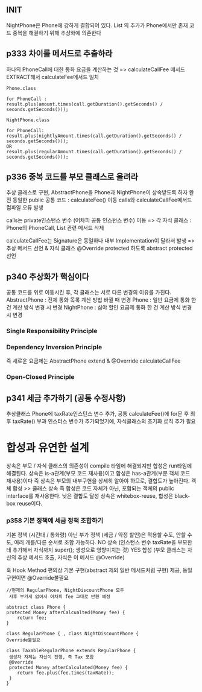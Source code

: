 ## INIT
NightPhone은 Phone에 강하게 결합되어 있다. 
List<PhoneCall> 의 추가가 Phone에서만 존재
코드 중복을 해결하기 위해 추상화에 의존한다 

## p333 차이를 메서드로 추출하라
하나의 PhoneCall에 대한 통화 요금을 계산하는 것 
=> calculateCallFee 메서드 EXTRACT해서 calculateFee메서드 일치
```
Phone.class

for PhoneCall :
result.plus(amount.times(call.getDuration().getSeconds() / seconds.getSeconds()));

NightPhone.class

for PhoneCall:
result.plus(nightlyAmount.times(call.getDuration().getSeconds() / seconds.getSeconds()));
OR
result.plus(regularAmount.times(call.getDuration().getSeconds() / seconds.getSeconds()));

```
## p336 중복 코드를 부모 클래스로 올려라 
추상 클래스로 구현, AbstractPhone을 Phone과 NightPhone이 상속받도록 하자
완전 동일한 public 공통 코드 : calculateFee() 이동
calls와 calculateCallFee메서드 컴파일 오류 발생

calls는 private인스턴스 변수 (어차피 공통 인스턴스 변수) 이동
=> 각 자식 클래스 : Phone의 PhoneCall, List<PhoneCall> 관련 메서드 삭제

calculateCallFee는 Signature은 동일하나 내부 Implementation이 달라서 발생 
 => 추상 메서드 선언 & 자식 클래스 @Override protected 하도록 abstract protected 선언 

## p340 추상화가 핵심이다
공통 코드를 위로 이동시킨 후, 각 클래스는 서로 다른 변경의 이유를 가진다.
AbstractPhone : 전체 통화 목록 계산 방법 바뀔 때 변경 
Phone : 일반 요금제 통화 한 건 계산 방식 변경 시 변경 
NightPhone : 심야 할인 요금제 통화 한 건 계산 방식 변경 시 변경 

### Single Responsibility Principle
### Dependency Inversion Principle 
즉 새로운 요금제는 AbstractPhone extend & @Override calculateCallFee 
### Open-Closed Principle

## p341 세금 추가하기 (공통 수정사항)
추상클래스 Phone에 taxRate인스턴스 변수 추가, 공통 calculateFee()에 for문 후 최후 taxRate() 부과
인스터스 변수가 추가되었기에, 자식클래스의 초기화 로직 추가 필요

# 합성과 유연한 설계 
상속은 부모 / 자식 클래스의 의존성이 compile 타임에 해결되지만 
합성은 run타임에 해결된다. 상속은 is-a관계(부모 코드 재사용)이고 합성은 has-a관계(부분 객체 코드 재사용)이다
즉 상속은 부모의 내부구현을 상세히 알아야 하므로, 결합도가 높아진다. 객체 합성 >> 클래스 상속 
즉 합성은 코드 자체가 아닌, 포함되는 객체의 public interface를 재사용한다. 낮은 결합도 달성 
상속은 whitebox-reuse, 합성은 black-box reuse이다. 

### p358 기본 정책에 세금 정책 조합하기
기본 정책 (시간대 / 통화량) 아닌 부가 정책 (세금 / 약정 할인)은 적용할 수도, 안할 수도, 여러 개를/다른 순서로 조합 가능하다.
NO 상속 (인스턴스 변수 taxRate을 부모한테 추가해서 자식까지 super(); 생성으로 영향미치는 것)
YES 합성 (부모 클래스는 자신의 추상 메서드 호출, 자식은 이 메서드 @Override) 

훅 Hook Method 편의상 기본 구현(abstract 제외 일반 메서드처럼 구현) 제공, 동일 구현이면 @Override불필요
```
//현재의 RegularPhone, NightDiscountPhone 모두 
 사후 부가세 없어서 어차피 fee 그대로 반환 예정 

abstract class Phone {
protected Money afterCalcualted(Money fee) {
    return fee;
}

class RegularPhone { , class NightDiscountPhone { 
Override불필요 

class TaxableRegularPhone extends RegularPhone { 
 생성자 자체는 자신이 진행, 즉 Tax 포함 
 @Override 
 protected Money afterCalculated(Money fee) {
    return fee.plus(fee.times(taxRate));
 }
}



```
